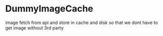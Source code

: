 # DummyImageCache

image fetch from api  and store in cache  and disk so that we dont have to get image without 3rd party
